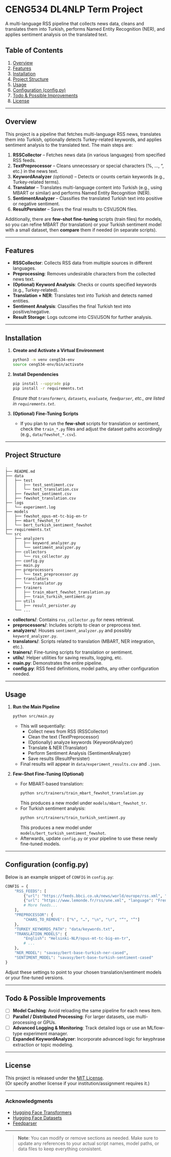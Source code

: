 # CENG534 DL4NLP Term Project

A multi-language RSS pipeline that collects news data, cleans and translates them into Turkish, performs Named Entity Recognition (NER), and applies sentiment analysis on the translated text.

## Table of Contents

1. [Overview](#overview)  
2. [Features](#features)  
3. [Installation](#installation)  
4. [Project Structure](#project-structure)  
5. [Usage](#usage)  
6. [Configuration (config.py)](#configuration-configpy)  
7. [Todo & Possible Improvements](#todo--possible-improvements)  
8. [License](#license)

---

## Overview

This project is a pipeline that fetches multi-language RSS news, translates them into Turkish, optionally detects Turkey-related keywords, and applies sentiment analysis to the translated text. The main steps are:

1. **RSSCollector** – Fetches news data (in various languages) from specified RSS feeds.  
2. **TextPreprocessor** – Cleans unnecessary or special characters (%, …, “, etc.) in the news text.  
3. **KeywordAnalyzer** *(optional)* – Detects or counts certain keywords (e.g., Turkey-related terms).  
4. **Translator** – Translates multi-language content into Turkish (e.g., using MBART or similar) and performs Named Entity Recognition (NER).  
5. **SentimentAnalyzer** – Classifies the translated Turkish text into positive or negative sentiment.  
6. **ResultPersister** – Saves the final results to CSV/JSON files.

Additionally, there are **few-shot fine-tuning** scripts (train files) for models, so you can refine MBART (for translation) or your Turkish sentiment model with a small dataset, then **compare** them if needed (in separate scripts).

---

## Features

- **RSSCollector**: Collects RSS data from multiple sources in different languages.  
- **Preprocessing**: Removes undesirable characters from the collected news text.  
- **(Optional) Keyword Analysis**: Checks or counts specified keywords (e.g., Turkey-related).  
- **Translation + NER**: Translates text into Turkish and detects named entities.  
- **Sentiment Analysis**: Classifies the final Turkish text into positive/negative.  
- **Result Storage**: Logs outcome into CSV/JSON for further analysis.

---

## Installation

1. **Create and Activate a Virtual Environment**  
   ```bash
   python3 -m venv ceng534-env
   source ceng534-env/bin/activate
   ```

2. **Install Dependencies**  
   ```bash
   pip install --upgrade pip
   pip install -r requirements.txt
   ```
   *Ensure that `transformers`, `datasets`, `evaluate`, `feedparser`, etc., are listed in `requirements.txt`.*

3. **(Optional) Fine-Tuning Scripts**  
   - If you plan to run the **few-shot** scripts for translation or sentiment, check the `train_*.py` files and adjust the dataset paths accordingly (e.g., `data/fewshot_*.csv`).

---

## Project Structure

```plaintext
.
├── README.md
├── data
│   ├── test
│   │   ├── test_sentiment.csv
│   │   └── test_translation.csv
│   ├── fewshot_sentiment.csv
│   ├── fewshot_translation.csv
├── logs
│   └── experiment.log
├── models
│   ├── fewshot_opus-mt-tc-big-en-tr
│   ├── mbart_fewshot_tr
│   └── bert_turkish_sentiment_fewshot
├── requirements.txt
└── src
    ├── analyzers
    │   ├── keyword_analyzer.py
    │   └── sentiment_analyzer.py
    ├── collectors
    │   └── rss_collector.py
    ├── config.py
    ├── main.py
    ├── preprocessors
    │   └── text_preprocessor.py
    ├── translators
    │   └── translator.py
    ├── trainers
    │   ├── train_mbart_fewshot_translation.py
    │   ├── train_turkish_sentiment.py
    ├── utils
    │   ├── result_persister.py
    └── ...
```

- **collectors/**: Contains `rss_collector.py` for news retrieval.  
- **preprocessors/**: Includes scripts to clean or preprocess text.  
- **analyzers/**: Houses `sentiment_analyzer.py` and possibly `keyword_analyzer.py`.  
- **translators/**: Scripts related to translation (MBART, NER integration, etc.).  
- **trainers/**: Fine-tuning scripts for translation or sentiment.  
- **utils/**: Helper utilities for saving results, logging, etc.  
- **main.py**: Demonstrates the entire pipeline.  
- **config.py**: RSS feed definitions, model paths, any other configuration needed.

---

## Usage

1. **Run the Main Pipeline**  
   ```bash
   python src/main.py
   ```
   - This will sequentially:  
     - Collect news from RSS (RSSCollector)  
     - Clean the text (TextPreprocessor)  
     - (Optionally) analyze keywords (KeywordAnalyzer)  
     - Translate & NER (Translator)  
     - Perform Sentiment Analysis (SentimentAnalyzer)  
     - Save results (ResultPersister)  
   - Final results will appear in `data/experiment_results.csv` and `.json`.

2. **Few-Shot Fine-Tuning (Optional)**  
   - For MBART-based translation:
     ```bash
     python src/trainers/train_mbart_fewshot_translation.py
     ```
     This produces a new model under `models/mbart_fewshot_tr`.
   - For Turkish sentiment analysis:
     ```bash
     python src/trainers/train_turkish_sentiment.py
     ```
     This produces a new model under `models/bert_turkish_sentiment_fewshot`.
   - Afterwards, update `config.py` or your pipeline to use these newly fine-tuned models.

---

## Configuration (config.py)

Below is an example snippet of `CONFIG` in `config.py`:

```python
CONFIG = {
    "RSS_FEEDS": [
        {"url": "https://feeds.bbci.co.uk/news/world/europe/rss.xml", "language": "English"},
        {"url": "https://www.lemonde.fr/rss/une.xml", "language": "French"}
        # More feeds...
    ],
    "PREPROCESSOR": {
        "CHARS_TO_REMOVE": ["%", "…", "\n", "\r", "“", "”"]
    },
    "TURKEY_KEYWORDS_PATH": "data/keywords.txt",
    "TRANSLATION_MODELS": {
        "English": "Helsinki-NLP/opus-mt-tc-big-en-tr",
        # ...
    },
    "NER_MODEL": "savasy/bert-base-turkish-ner-cased",
    "SENTIMENT_MODEL": "savasy/bert-base-turkish-sentiment-cased"
}
```

Adjust these settings to point to your chosen translation/sentiment models or your fine-tuned versions.

---

## Todo & Possible Improvements

- [ ] **Model Caching**: Avoid reloading the same pipeline for each news item.  
- [ ] **Parallel / Distributed Processing**: For larger datasets, use multi-processing or GPUs.  
- [ ] **Advanced Logging & Monitoring**: Track detailed logs or use an MLflow-type experiment manager.  
- [ ] **Expanded KeywordAnalyzer**: Incorporate advanced logic for keyphrase extraction or topic modeling.  

---

## License

This project is released under the [MIT License](./LICENSE).  
(Or specify another license if your institution/assignment requires it.)

---

### Acknowledgments

- [Hugging Face Transformers](https://github.com/huggingface/transformers)  
- [Hugging Face Datasets](https://github.com/huggingface/datasets)  
- [Feedparser](https://pypi.org/project/feedparser/)  

---

> **Note**: You can modify or remove sections as needed. Make sure to update any references to your actual script names, model paths, or data files to keep everything consistent.
